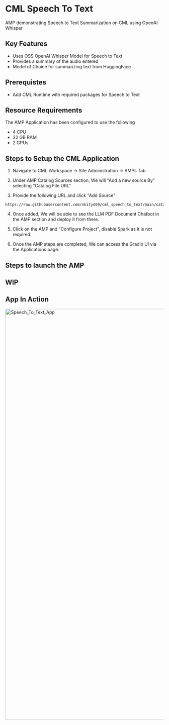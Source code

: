 # CML Speech To Text
AMP demonstrating Speech to Text Summarization on CML using OpenAI Whisper

## Key Features
- Uses OSS OpenAI Whisper Model for Speech to Text 
- Provides a summary of the audio entered
- Model of Choice for summarizing text from HuggingFace

## Prerequistes
- Add CML Runtime with required packages for Speech to Text

## Resource Requirements
The AMP Application has been configured to use the following
- 4 CPU
- 32 GB RAM
- 2 GPUs

## Steps to Setup the CML Application

1. Navigate to CML Workspace -> Site Administration -> AMPs Tab

2. Under AMP Catalog Sources section, We will "Add a new source By" selecting "Catalog File URL"

3. Provide the following URL and click "Add Source"
```
https://raw.githubusercontent.com/nkityd09/cml_speech_to_text/main/catalog.yaml
```

4. Once added, We will be able to see the LLM PDF Document Chatbot in the AMP section and deploy it from there.

5. Click on the AMP and "Configure Project", disable Spark as it is not required.

6. Once the AMP steps are completed, We can access the Gradio UI via the Applications page.


## Steps to launch the AMP

## WIP

## App In Action
<img width="1308" alt="Speech_To_Text_App" src="https://github.com/nkityd09/cml_speech_to_text/assets/101132317/1693222c-0cbc-4838-b115-72991fd19a5e">


